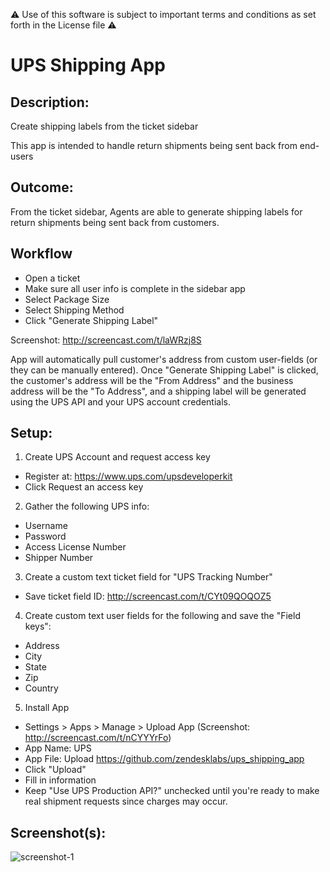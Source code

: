 ⚠️ Use of this software is subject to important terms and conditions as set forth in the License file ⚠️

# UPS Shipping App

## Description:

Create shipping labels from the ticket sidebar

This app is intended to handle return shipments being sent back from end-users

## Outcome:

From the ticket sidebar, Agents are able to generate shipping labels for return shipments being sent back from customers.

## Workflow
 - Open a ticket
 - Make sure all user info is complete in the sidebar app
 - Select Package Size
 - Select Shipping Method
 - Click "Generate Shipping Label"

Screenshot: http://screencast.com/t/laWRzj8S

App will automatically pull customer's address from custom user-fields (or they can be manually entered). Once "Generate Shipping Label" is clicked, the customer's address will be the "From Address" and the business address will be the "To Address", and a shipping label will be generated using the UPS API and your UPS account credentials.

## Setup:

1) Create UPS Account and request access key
- Register at: https://www.ups.com/upsdeveloperkit
- Click Request an access key

2) Gather the following UPS info:
 - Username
 - Password
 - Access License Number
 - Shipper Number

3) Create a custom text ticket field for "UPS Tracking Number"
 - Save ticket field ID: http://screencast.com/t/CYt09QOQOZ5

4) Create custom text user fields for the following and save the "Field keys":
 - Address
 - City
 - State
 - Zip
 - Country

5) Install App
 - Settings > Apps > Manage > Upload App (Screenshot: http://screencast.com/t/nCYYYrFo)
 - App Name: UPS
 - App File: Upload https://github.com/zendesklabs/ups_shipping_app
 - Click "Upload"
 - Fill in information
 - Keep "Use UPS Production API?" unchecked until you're ready to make real shipment requests since charges may occur.

## Screenshot(s):
![screenshot-1](http://cl.ly/2H2R451q1X3d/Image%202016-06-06%20at%2011.14.10%20AM.png)
